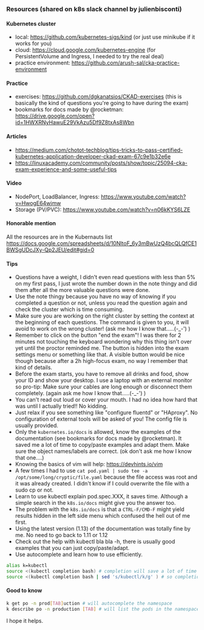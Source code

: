 ### Resources (shared on k8s slack channel by julienbisconti)

#### Kubernetes cluster

- local: https://github.com/kubernetes-sigs/kind (or just use minikube if it works for you)
- cloud: https://cloud.google.com/kubernetes-engine (for PersistentVolume and Ingress, I needed to try the real deal)
- practice environment: https://github.com/arush-sal/cka-practice-environment

#### Practice

- exercises: https://github.com/dgkanatsios/CKAD-exercises (this is basically the kind of questions you're going to have during the exam)
- bookmarks for docs made by @rocketman: https://drive.google.com/open?id=1HWXRNyHawuE29VkAzu5Df9Z8txAs8Wbn

#### Articles

- https://medium.com/chotot-techblog/tips-tricks-to-pass-certified-kubernetes-application-developer-ckad-exam-67c9e1b32e6e
- https://linuxacademy.com/community/posts/show/topic/25094-cka-exam-experience-and-some-useful-tips

#### Video

- NodePort, LoadBalancer, Ingress: https://www.youtube.com/watch?v=HwogE64wjmw
- Storage (PV/PVC): https://www.youtube.com/watch?v=n06kKYS6LZE

#### Honorable mention

All the resources are in the Kubernauts list https://docs.google.com/spreadsheets/d/10NltoF_6y3mBwUzQ4bcQLQfCE1BWSgUDcJXy-Qp2JEU/edit#gid=0

#### Tips

- Questions have a weight, I didn't even read questions with less than 5% on my first pass, I just wrote the number down in the note thingy and did them after all the more valuable questions were done.
- Use the note thingy because you have no way of knowing if you completed a question or not, unless you read the question again and check the cluster which is time consuming.
- Make sure you are working on the right cluster by setting the context at the beginning of each questions. The command is given to you, it will avoid to work on the wrong cluster! (ask me how I know that.....(-_-') )
- Remember to click on the button "end the exam"! I was there for 2 minutes not touching the keyboard wondering why this thing isn't over yet until the proctor reminded me. The button is hidden into the exam settings menu or something like that. A visible button would be nice though because after a 2h high-focus exam, no way I remember that kind of details.
- Before the exam starts, you have to remove all drinks and food, show your ID and show your desktop. I use a laptop with an external monitor so pro-tip: Make sure your cables are long enough or disconnect them completely. (again ask me how I know that.....(-_-') )
- You can't read out loud or cover your mouth. I had no idea how hard that was until I actually tried!! No kidding.
- Just relax if you see something like "configure fluentd" or "HAproxy". No configuration of external tools will be asked of you! The config file is usually provided.
- Only the `kubernetes.io/docs` is allowed, know the examples of the documentation (see bookmarks for docs made by @rocketman). It saved me a lot of time to copy/paste examples and adapt them. Make sure the object names/labels are correct. (ok don't ask me how I know that one....)
- Knowing the basics of vim will help: https://devhints.io/vim
- A few times I had to use `cat pod.yaml | sudo tee -a /opt/some/long/cryptic/file.yaml` because the file access was root and it was already created. I didn't know if I could overwrite the file with a sudo cp or not.
- Learn to use kubectl explain pod.spec.XXX, it saves time. Although a simple search in the `k8s.io/docs` might give you the answer too.
- The problem with the `k8s.io/docs` is that a `CTRL-F/CMD-F` might yield results hidden in the left side menu which confused the hell out of me first.
- Using the latest version (1.13) of the documentation was totally fine by me. No need to go back to 1.11 or 1.12
- Check out the help with kubectl bla bla -h, there is usually good examples that you can just copy/paste/adapt.
- Use autocomplete and learn how to use efficiently.

```bash
alias k=kubectl
source <(kubectl completion bash) # completion will save a lot of time and avoid typo
source <(kubectl completion bash | sed 's/kubectl/k/g' ) # so completion works with the alias "k"
```

#### Good to know
```bash
k get po -n prod[TAB]uction # will autocomplete the namespace
k describe po -n production [TAB] # will list the pods in the namespace "production"
```

I hope it helps.
